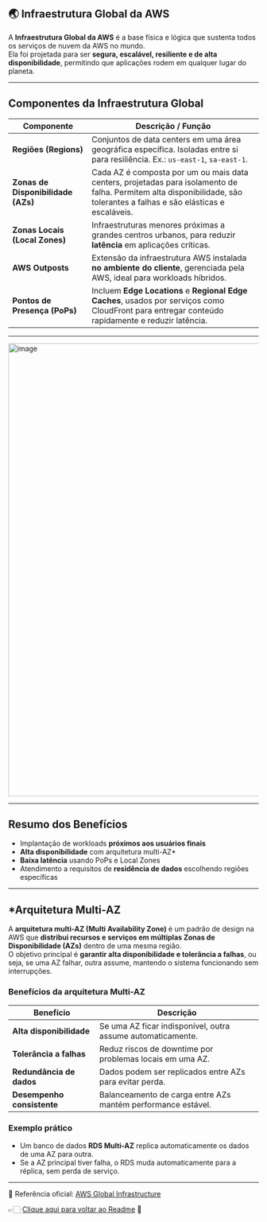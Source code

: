 ## 🌏 Infraestrutura Global da AWS

A **Infraestrutura Global da AWS** é a base física e lógica que sustenta todos os serviços de nuvem da AWS no mundo.  
Ela foi projetada para ser **segura, escalável, resiliente e de alta disponibilidade**, permitindo que aplicações rodem em qualquer lugar do planeta.  

---

## Componentes da Infraestrutura Global

| **Componente**                  | **Descrição / Função**                                                                 |
|---------------------------------|---------------------------------------------------------------------------------------|
| **Regiões (Regions)**           | Conjuntos de data centers em uma área geográfica específica. Isoladas entre si para resiliência. Ex.: `us-east-1`, `sa-east-1`. |
| **Zonas de Disponibilidade (AZs)** | Cada AZ é composta por um ou mais data centers, projetadas para isolamento de falha. Permitem alta disponibilidade, são tolerantes a falhas e são elásticas e escaláveis. |
| **Zonas Locais (Local Zones)**   | Infraestruturas menores próximas a grandes centros urbanos, para reduzir **latência** em aplicações críticas. |
| **AWS Outposts**                | Extensão da infraestrutura AWS instalada **no ambiente do cliente**, gerenciada pela AWS, ideal para workloads híbridos. |
| **Pontos de Presença (PoPs)**   | Incluem **Edge Locations** e **Regional Edge Caches**, usados por serviços como CloudFront para entregar conteúdo rapidamente e reduzir latência. |

---

<img width="1580" height="911" alt="image" src="https://github.com/user-attachments/assets/2f131cd9-17a1-42f5-8efd-dc53ad61dc5a" />

---

## Resumo dos Benefícios

- Implantação de workloads **próximos aos usuários finais**  
- **Alta disponibilidade** com arquitetura multi-AZ*  
- **Baixa latência** usando PoPs e Local Zones  
- Atendimento a requisitos de **residência de dados** escolhendo regiões específicas  

---

## *Arquitetura Multi-AZ

A **arquitetura multi-AZ (Multi Availability Zone)** é um padrão de design na AWS que **distribui recursos e serviços em múltiplas Zonas de Disponibilidade 
(AZs)** dentro de uma mesma região.  
O objetivo principal é **garantir alta disponibilidade e tolerância a falhas**, ou seja, se uma AZ falhar, outra assume, mantendo o sistema funcionando 
sem interrupções.  

### Benefícios da arquitetura Multi-AZ

| **Benefício**                  | **Descrição** |
|--------------------------------|---------------|
| **Alta disponibilidade**        | Se uma AZ ficar indisponível, outra assume automaticamente. |
| **Tolerância a falhas**         | Reduz riscos de downtime por problemas locais em uma AZ. |
| **Redundância de dados**        | Dados podem ser replicados entre AZs para evitar perda. |
| **Desempenho consistente**      | Balanceamento de carga entre AZs mantém performance estável. |

### Exemplo prático

- Um banco de dados **RDS Multi-AZ** replica automaticamente os dados de uma AZ para outra.  
- Se a AZ principal tiver falha, o RDS muda automaticamente para a réplica, sem perda de serviço.  

---

🔗 Referência oficial: [AWS Global Infrastructure](https://aws.amazon.com/about-aws/global-infrastructure/)

👉🏻 [Clique aqui para voltar ao Readme](https://github.com/DrikaDev/Estudando-AWS-Cloud-Practitioner/blob/main/README.md) 📒
